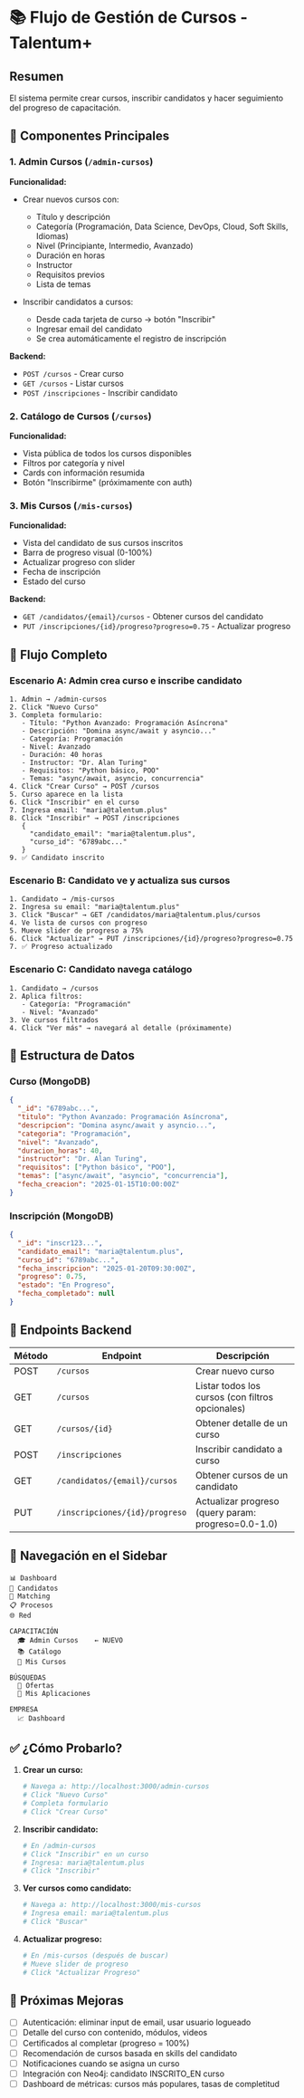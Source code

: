 # 📚 Flujo de Gestión de Cursos - Talentum+

## Resumen
El sistema permite crear cursos, inscribir candidatos y hacer seguimiento del progreso de capacitación.

## 🎯 Componentes Principales

### 1. **Admin Cursos** (`/admin-cursos`)
**Funcionalidad:**
- Crear nuevos cursos con:
  - Título y descripción
  - Categoría (Programación, Data Science, DevOps, Cloud, Soft Skills, Idiomas)
  - Nivel (Principiante, Intermedio, Avanzado)
  - Duración en horas
  - Instructor
  - Requisitos previos
  - Lista de temas
  
- Inscribir candidatos a cursos:
  - Desde cada tarjeta de curso → botón "Inscribir"
  - Ingresar email del candidato
  - Se crea automáticamente el registro de inscripción

**Backend:**
- `POST /cursos` - Crear curso
- `GET /cursos` - Listar cursos
- `POST /inscripciones` - Inscribir candidato

### 2. **Catálogo de Cursos** (`/cursos`)
**Funcionalidad:**
- Vista pública de todos los cursos disponibles
- Filtros por categoría y nivel
- Cards con información resumida
- Botón "Inscribirme" (próximamente con auth)

### 3. **Mis Cursos** (`/mis-cursos`)
**Funcionalidad:**
- Vista del candidato de sus cursos inscritos
- Barra de progreso visual (0-100%)
- Actualizar progreso con slider
- Fecha de inscripción
- Estado del curso

**Backend:**
- `GET /candidatos/{email}/cursos` - Obtener cursos del candidato
- `PUT /inscripciones/{id}/progreso?progreso=0.75` - Actualizar progreso

## 🔄 Flujo Completo

### Escenario A: Admin crea curso e inscribe candidato
```
1. Admin → /admin-cursos
2. Click "Nuevo Curso"
3. Completa formulario:
   - Título: "Python Avanzado: Programación Asíncrona"
   - Descripción: "Domina async/await y asyncio..."
   - Categoría: Programación
   - Nivel: Avanzado
   - Duración: 40 horas
   - Instructor: "Dr. Alan Turing"
   - Requisitos: "Python básico, POO"
   - Temas: "async/await, asyncio, concurrencia"
4. Click "Crear Curso" → POST /cursos
5. Curso aparece en la lista
6. Click "Inscribir" en el curso
7. Ingresa email: "maria@talentum.plus"
8. Click "Inscribir" → POST /inscripciones
   {
     "candidato_email": "maria@talentum.plus",
     "curso_id": "6789abc..."
   }
9. ✅ Candidato inscrito
```

### Escenario B: Candidato ve y actualiza sus cursos
```
1. Candidato → /mis-cursos
2. Ingresa su email: "maria@talentum.plus"
3. Click "Buscar" → GET /candidatos/maria@talentum.plus/cursos
4. Ve lista de cursos con progreso
5. Mueve slider de progreso a 75%
6. Click "Actualizar" → PUT /inscripciones/{id}/progreso?progreso=0.75
7. ✅ Progreso actualizado
```

### Escenario C: Candidato navega catálogo
```
1. Candidato → /cursos
2. Aplica filtros:
   - Categoría: "Programación"
   - Nivel: "Avanzado"
3. Ve cursos filtrados
4. Click "Ver más" → navegará al detalle (próximamente)
```

## 💾 Estructura de Datos

### Curso (MongoDB)
```json
{
  "_id": "6789abc...",
  "titulo": "Python Avanzado: Programación Asíncrona",
  "descripcion": "Domina async/await y asyncio...",
  "categoria": "Programación",
  "nivel": "Avanzado",
  "duracion_horas": 40,
  "instructor": "Dr. Alan Turing",
  "requisitos": ["Python básico", "POO"],
  "temas": ["async/await", "asyncio", "concurrencia"],
  "fecha_creacion": "2025-01-15T10:00:00Z"
}
```

### Inscripción (MongoDB)
```json
{
  "_id": "inscr123...",
  "candidato_email": "maria@talentum.plus",
  "curso_id": "6789abc...",
  "fecha_inscripcion": "2025-01-20T09:30:00Z",
  "progreso": 0.75,
  "estado": "En Progreso",
  "fecha_completado": null
}
```

## 🔌 Endpoints Backend

| Método | Endpoint | Descripción |
|--------|----------|-------------|
| POST | `/cursos` | Crear nuevo curso |
| GET | `/cursos` | Listar todos los cursos (con filtros opcionales) |
| GET | `/cursos/{id}` | Obtener detalle de un curso |
| POST | `/inscripciones` | Inscribir candidato a curso |
| GET | `/candidatos/{email}/cursos` | Obtener cursos de un candidato |
| PUT | `/inscripciones/{id}/progreso` | Actualizar progreso (query param: progreso=0.0-1.0) |

## 🎨 Navegación en el Sidebar

```
📊 Dashboard
👥 Candidatos
🎯 Matching
📋 Procesos
🌐 Red

CAPACITACIÓN
  🎓 Admin Cursos    ← NUEVO
  📚 Catálogo
  📖 Mis Cursos

BÚSQUEDAS
  💼 Ofertas
  📝 Mis Aplicaciones

EMPRESA
  📈 Dashboard
```

## ✅ ¿Cómo Probarlo?

1. **Crear un curso:**
   ```bash
   # Navega a: http://localhost:3000/admin-cursos
   # Click "Nuevo Curso"
   # Completa formulario
   # Click "Crear Curso"
   ```

2. **Inscribir candidato:**
   ```bash
   # En /admin-cursos
   # Click "Inscribir" en un curso
   # Ingresa: maria@talentum.plus
   # Click "Inscribir"
   ```

3. **Ver cursos como candidato:**
   ```bash
   # Navega a: http://localhost:3000/mis-cursos
   # Ingresa email: maria@talentum.plus
   # Click "Buscar"
   ```

4. **Actualizar progreso:**
   ```bash
   # En /mis-cursos (después de buscar)
   # Mueve slider de progreso
   # Click "Actualizar Progreso"
   ```

## 🚀 Próximas Mejoras

- [ ] Autenticación: eliminar input de email, usar usuario logueado
- [ ] Detalle del curso con contenido, módulos, videos
- [ ] Certificados al completar (progreso = 100%)
- [ ] Recomendación de cursos basada en skills del candidato
- [ ] Notificaciones cuando se asigna un curso
- [ ] Integración con Neo4j: candidato INSCRITO_EN curso
- [ ] Dashboard de métricas: cursos más populares, tasas de completitud
